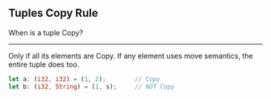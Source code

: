 ## Tuples Copy Rule

When is a tuple Copy?

---

Only if all its elements are Copy. If any element uses move semantics, the entire tuple does too.

```rust
let a: (i32, i32) = (1, 2);        // Copy
let b: (i32, String) = (1, s);     // NOT Copy
```

